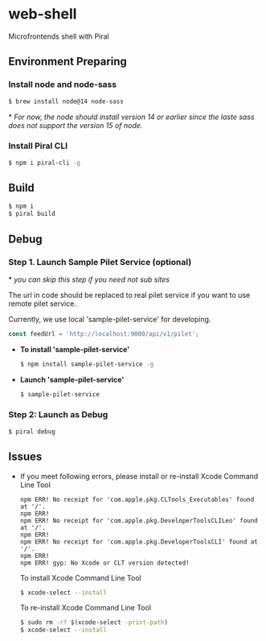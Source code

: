 # web-shell
Microfrontends shell with Piral

## Environment Preparing

### Install node and node-sass
```bash
$ brew install node@14 node-sass
```
\* *For now, the node should install version 14 or earlier since the laste sass does not support the version 15 of node.*

### Install Piral CLI
```bash
$ npm i piral-cli -g
```

## Build
```bash
$ npm i
$ piral build
```

## Debug
### Step 1. Launch Sample Pilet Service (optional)
\* *you can skip this step if you need not sub sites*

The url in code should be replaced to real pilet service if you want to use remote pilet service.  

Currently, we use local 'sample-pilet-service' for developing.

```typescript
const feedUrl = 'http://localhost:9000/api/v1/pilet';
```

* **To install 'sample-pilet-service'**
    ```bash
    $ npm install sample-pilet-service -g
    ```

* **Launch 'sample-pilet-service'**
    ```bash
    $ sample-pilet-service
    ```
### Step 2: Launch as Debug
```bash
$ piral debug
```


## Issues

* If you meet following errors, please install or re-install Xcode Command Line Tool
    ```
    npm ERR! No receipt for 'com.apple.pkg.CLTools_Executables' found at '/'.
    npm ERR! 
    npm ERR! No receipt for 'com.apple.pkg.DeveloperToolsCLILeo' found at '/'.
    npm ERR! 
    npm ERR! No receipt for 'com.apple.pkg.DeveloperToolsCLI' found at '/'.
    npm ERR! 
    npm ERR! gyp: No Xcode or CLT version detected!
    ```
    To install Xcode Command Line Tool
    ```bash
    $ xcode-select --install
    ```
    To re-install Xcode Command Line Tool
    ```bash
    $ sudo rm -rf $(xcode-select -print-path)
    $ xcode-select --install
    ```